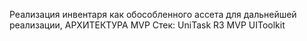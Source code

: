 Реализация инвентаря как обособленного ассета для дальнейшей реализации, АРХИТЕКТУРА MVP
Стек:
UniTask
R3
MVP
UIToolkit
